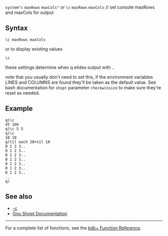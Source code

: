 `system"c` `maxRows` `maxCols"` or `\c` `maxRows` `maxCols` // set console maxRows and maxCols for output

Syntax
------

    \c maxRows maxCols

or to display existing values

    \c

these settings determine when q elides output with ..

note that you usually don't need to set this, if the environment variables LINES and COLUMNS are found they'll be taken as the default value. See bash documentation for `shopt` parameter `checkwinsize` to make sure they're reset as needed.

Example
-------

    q)\c
    45 160
    q)\c 5 5
    q)\c
    10 10
    q)til each 20+til 10
    0 1 2 3..
    0 1 2 3..
    0 1 2 3..
    0 1 2 3..
    0 1 2 3..
    0 1 2 3..
    0 1 2 3..
    ..
    q)

See also
--------

-   [-c](Reference/Cmdlinec "wikilink")
-   [Gnu Shopt Documentation](http://www.gnu.org/software/bash/manual/html_node/The-Shopt-Builtin.html)

------------------------------------------------------------------------

For a complete list of functions, see the [kdb+ Function Reference](Reference "wikilink").
